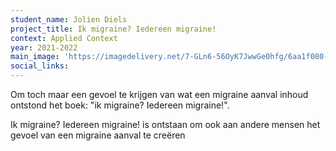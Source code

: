 ```yaml
---
student_name: Jolien Diels
project_title: Ik migraine? Iedereen migraine!
context: Applied Context
year: 2021-2022
main_image: 'https://imagedelivery.net/7-GLn6-56OyK7JwwGe0hfg/6aa1f080-3a11-456e-1221-7bf41033f500'
social_links:
---
```


Om toch maar een gevoel te krijgen van wat een migraine aanval inhoud ontstond het boek: "ik migraine? Iedereen migraine!".

Ik migraine? Iedereen migraine! is ontstaan om ook aan andere mensen het gevoel van een migraine aanval te creëren
